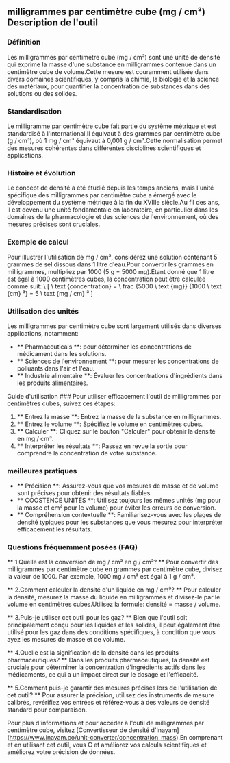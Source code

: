 ## milligrammes par centimètre cube (mg / cm³) Description de l'outil

### Définition
Les milligrammes par centimètre cube (mg / cm³) sont une unité de densité qui exprime la masse d'une substance en milligrammes contenue dans un centimètre cube de volume.Cette mesure est couramment utilisée dans divers domaines scientifiques, y compris la chimie, la biologie et la science des matériaux, pour quantifier la concentration de substances dans des solutions ou des solides.

### Standardisation
Le milligramme par centimètre cube fait partie du système métrique et est standardisé à l'international.Il équivaut à des grammes par centimètre cube (g / cm³), où 1 mg / cm³ équivaut à 0,001 g / cm³.Cette normalisation permet des mesures cohérentes dans différentes disciplines scientifiques et applications.

### Histoire et évolution
Le concept de densité a été étudié depuis les temps anciens, mais l'unité spécifique des milligrammes par centimètre cube a émergé avec le développement du système métrique à la fin du XVIIIe siècle.Au fil des ans, il est devenu une unité fondamentale en laboratoire, en particulier dans les domaines de la pharmacologie et des sciences de l'environnement, où des mesures précises sont cruciales.

### Exemple de calcul
Pour illustrer l'utilisation de mg / cm³, considérez une solution contenant 5 grammes de sel dissous dans 1 litre d'eau.Pour convertir les grammes en milligrammes, multipliez par 1000 (5 g = 5000 mg).Étant donné que 1 litre est égal à 1000 centimètres cubes, la concentration peut être calculée comme suit:
\ [
\ text {concentration} = \ frac {5000 \ text {mg}} {1000 \ text {cm} ³} = 5 \ text {mg / cm} ³
\]

### Utilisation des unités
Les milligrammes par centimètre cube sont largement utilisés dans diverses applications, notamment:
- ** Pharmaceuticals **: pour déterminer les concentrations de médicament dans les solutions.
- ** Sciences de l'environnement **: pour mesurer les concentrations de polluants dans l'air et l'eau.
- ** Industrie alimentaire **: Évaluer les concentrations d'ingrédients dans les produits alimentaires.

Guide d'utilisation ###
Pour utiliser efficacement l'outil de milligrammes par centimètres cubes, suivez ces étapes:
1. ** Entrez la masse **: Entrez la masse de la substance en milligrammes.
2. ** Entrez le volume **: Spécifiez le volume en centimètres cubes.
3. ** Calculer **: Cliquez sur le bouton "Calculer" pour obtenir la densité en mg / cm³.
4. ** Interpréter les résultats **: Passez en revue la sortie pour comprendre la concentration de votre substance.

### meilleures pratiques
- ** Précision **: Assurez-vous que vos mesures de masse et de volume sont précises pour obtenir des résultats fiables.
- ** COOSTENCE UNITÉS **: Utilisez toujours les mêmes unités (mg pour la masse et cm³ pour le volume) pour éviter les erreurs de conversion.
- ** Compréhension contextuelle **: Familiarisez-vous avec les plages de densité typiques pour les substances que vous mesurez pour interpréter efficacement les résultats.

### Questions fréquemment posées (FAQ)

** 1.Quelle est la conversion de mg / cm³ en g / cm³? **
Pour convertir des milligrammes par centimètre cube en grammes par centimètre cube, divisez la valeur de 1000. Par exemple, 1000 mg / cm³ est égal à 1 g / cm³.

** 2.Comment calculer la densité d'un liquide en mg / cm³? **
Pour calculer la densité, mesurez la masse du liquide en milligrammes et divisez-le par le volume en centimètres cubes.Utilisez la formule: densité = masse / volume.

** 3.Puis-je utiliser cet outil pour les gaz? **
Bien que l'outil soit principalement conçu pour les liquides et les solides, il peut également être utilisé pour les gaz dans des conditions spécifiques, à condition que vous ayez les mesures de masse et de volume.

** 4.Quelle est la signification de la densité dans les produits pharmaceutiques? **
Dans les produits pharmaceutiques, la densité est cruciale pour déterminer la concentration d'ingrédients actifs dans les médicaments, ce qui a un impact direct sur le dosage et l'efficacité.

** 5.Comment puis-je garantir des mesures précises lors de l'utilisation de cet outil? **
Pour assurer la précision, utilisez des instruments de mesure calibrés, revérifiez vos entrées et référez-vous à des valeurs de densité standard pour comparaison.

Pour plus d'informations et pour accéder à l'outil de milligrammes par centimètre cube, visitez [Convertisseur de densité d'Inayam] (https://www.inayam.co/unit-converter/concentration_mass).En comprenant et en utilisant cet outil, vous C et améliorez vos calculs scientifiques et améliorez votre précision de données.
